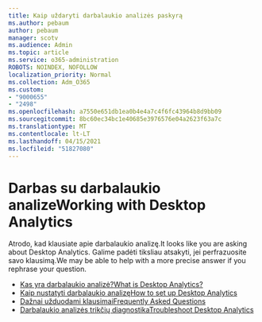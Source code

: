 ```yaml
---
title: Kaip uždaryti darbalaukio analizės paskyrą
ms.author: pebaum
author: pebaum
manager: scotv
ms.audience: Admin
ms.topic: article
ms.service: o365-administration
ROBOTS: NOINDEX, NOFOLLOW
localization_priority: Normal
ms.collection: Adm_O365
ms.custom:
- "9000655"
- "2498"
ms.openlocfilehash: a7550e651db1ea0b4e4a7c4f6fc43964b8d9bb09
ms.sourcegitcommit: 8bc60ec34bc1e40685e3976576e04a2623f63a7c
ms.translationtype: MT
ms.contentlocale: lt-LT
ms.lasthandoff: 04/15/2021
ms.locfileid: "51827080"
---
```

# <a name="working-with-desktop-analytics"></a><span data-ttu-id="b8646-102">Darbas su darbalaukio analize</span><span class="sxs-lookup"><span data-stu-id="b8646-102">Working with Desktop Analytics</span></span>

<span data-ttu-id="b8646-103">Atrodo, kad klausiate apie darbalaukio analizę.</span><span class="sxs-lookup"><span data-stu-id="b8646-103">It looks like you are asking about Desktop Analytics.</span></span> <span data-ttu-id="b8646-104">Galime padėti tiksliau atsakyti, jei perfrazuosite savo klausimą.</span><span class="sxs-lookup"><span data-stu-id="b8646-104">We may be able to help with a more precise answer if you rephrase your question.</span></span>

- [<span data-ttu-id="b8646-105">Kas yra darbalaukio analizė?</span><span class="sxs-lookup"><span data-stu-id="b8646-105">What is Desktop Analytics?</span></span>](https://docs.microsoft.com/configmgr/desktop-analytics/overview)
- [<span data-ttu-id="b8646-106">Kaip nustatyti darbalaukio analizę</span><span class="sxs-lookup"><span data-stu-id="b8646-106">How to set up Desktop Analytics</span></span>](https://docs.microsoft.com/configmgr/desktop-analytics/set-up)
- [<span data-ttu-id="b8646-107">Dažnai užduodami klausimai</span><span class="sxs-lookup"><span data-stu-id="b8646-107">Frequently Asked Questions</span></span>](https://docs.microsoft.com/configmgr/desktop-analytics/faq)
- [<span data-ttu-id="b8646-108">Darbalaukio analizės trikčių diagnostika</span><span class="sxs-lookup"><span data-stu-id="b8646-108">Troubleshoot Desktop Analytics</span></span>](https://docs.microsoft.com/configmgr/desktop-analytics/troubleshooting)